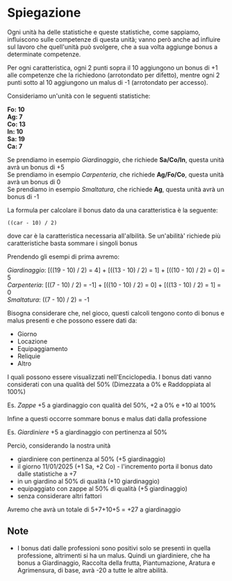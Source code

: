 # Spiegazione

Ogni unità ha delle statistiche e queste statistiche, come sappiamo, influiscono sulle competenze di questa unità; vanno però anche ad influire sul lavoro che quell'unità può svolgere, che a sua volta aggiunge bonus a determinate competenze.

Per ogni caratteristica, ogni 2 punti sopra il 10 aggiungono un bonus di +1 alle competenze che la richiedono (arrotondato per difetto), mentre ogni 2 punti sotto al 10 aggiungono un malus di -1 (arrotondato per accesso).

Consideriamo un'unità con le seguenti statistiche:

**Fo: 10**  
**Ag: 7**  
**Co: 13**  
**In: 10**  
**Sa: 19**  
**Ca: 7**

Se prendiamo in esempio *Giardinaggio*, che richiede **Sa/Co/In**, questa unità avrà un bonus di +5  
Se prendiamo in esempio *Carpenteria*, che richiede **Ag/Fo/Co**, questa unità avrà un bonus di 0  
Se prendiamo in esempio *Smaltatura*, che richiede **Ag**, questa unità avrà un bonus di -1

La formula per calcolare il bonus dato da una caratteristica è la seguente:
```
((car - 10) / 2)
```
dove car è la caratteristica necessaria all'albilità. Se un'abilità' richiede più caratteristiche basta sommare i singoli bonus

Prendendo gli esempi di prima avremo:

*Giardinaggio*: [((19 - 10) / 2) = 4] + [((13 - 10) / 2) = 1] + [((10 - 10) / 2) = 0] = 5  
*Carpenteria*: [((7 - 10) / 2) = -1] + [((10 - 10) / 2) = 0] + [((13 - 10) / 2) = 1] = 0  
*Smaltatura*: ((7 - 10) / 2) = -1

Bisogna considerare che, nel gioco, questi calcoli tengono conto di bonus e malus presenti e che possono essere dati da:

- Giorno
- Locazione
- Equipaggiamento
- Reliquie
- Altro

I quali possono essere visualizzati nell'Enciclopedia. I bonus dati vanno considerati con una qualità del 50% (Dimezzata a 0% e Raddoppiata al 100%)

Es. *Zappe* +5 a giardinaggio con qualità del 50%, +2 a 0% e +10 al 100%

Infine a questi occorre sommare bonus e malus dati dalla professione

Es. *Giardiniere* +5 a giardinaggio con pertinenza al 50%

Perciò, considerando la nostra unità
- giardiniere con pertinenza al 50% (+5 giardinaggio)
- il giorno 11/01/2025 (+1 Sa, +2 Co) - l'incremento porta il bonus dato dalle statistiche a +7
- in un giardino al 50% di qualità (+10 giardinaggio)
- equipaggiato con zappe al 50% di qualità (+5 giardinaggio)
- senza considerare altri fattori

Avremo che avrà un totale di 5+7+10+5 = +27 a giardinaggio

## Note

- I bonus dati dalle professioni sono positivi solo se presenti in quella professione, altrimenti si ha un malus.
Quindi un giardiniere, che ha bonus a Giardinaggio, Raccolta della frutta, Piantumazione, Aratura e Agrimensura, di base, avrà -20 a tutte le altre abilità.